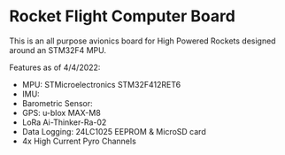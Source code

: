 # Rocket Flight Computer Board
This is an all purpose avionics board for High Powered Rockets designed around an STM32F4 MPU.


Features as of 4/4/2022:
- MPU: STMicroelectronics STM32F412RET6
- IMU:
- Barometric Sensor:
- GPS: u-blox MAX-M8
- LoRa Ai-Thinker-Ra-02
- Data Logging: 24LC1025 EEPROM & MicroSD card
- 4x High Current Pyro Channels
